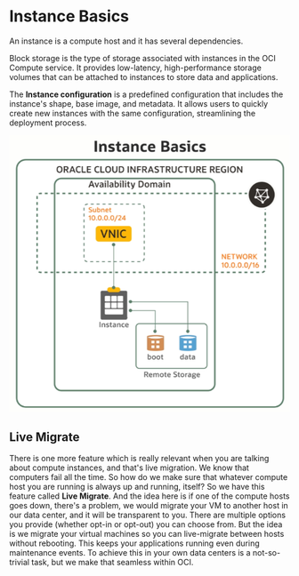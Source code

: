 # Instance Basics

An instance is a compute host and it has several dependencies.

Block storage is the type of storage associated with instances in the OCI Compute service. It provides low-latency, high-performance storage volumes that can be attached to instances to store data and applications.

The **Instance configuration** is a predefined configuration that includes the instance's shape, base image, and metadata. It allows users to quickly create new instances with the same configuration, streamlining the deployment process.

![Instance Basics](../images/instance_basics.png)

## Live Migrate

There is one more feature which is really relevant when you are talking about compute instances, and that's live migration. We know that computers fail all the time. So how do we make sure that whatever compute host you are running is always up and running, itself? So we have this feature called **Live Migrate**. And the idea here is if one of the compute hosts goes down, there's a problem, we would migrate your VM to another host in our data center, and it will be transparent to you. There are multiple options you provide (whether opt-in or opt-out) you can choose from. But the idea is we migrate your virtual machines so you can live-migrate between hosts without rebooting. This keeps your applications running even during maintenance events. To achieve this in your own data centers is a not-so-trivial task, but we make that seamless within OCI.